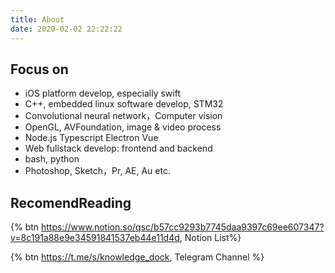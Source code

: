 ```yaml
---
title: About
date: 2020-02-02 22:22:22
---
```


## Focus on

* iOS platform develop, especially swift
* C++, embedded linux software develop, STM32
* Convolutional neural network，Computer vision
* OpenGL, AVFoundation, image & video process
* Node.js Typescript Electron Vue
* Web fullstack develop: frontend and backend
* bash, python
* Photoshop, Sketch，Pr, AE, Au etc.


## RecomendReading

{% btn https://www.notion.so/qsc/b57cc9293b7745daa9397c69ee607347?v=8c191a88e9e34591841537eb44e11d4d, Notion List%}

{% btn https://t.me/s/knowledge_dock, Telegram Channel %}
